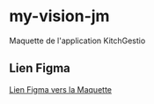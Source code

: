 # my-vision-jm

Maquette de l'application KitchGestio

## Lien Figma

[Lien Figma vers la Maquette](https://www.figma.com/file/w5GTKjpZRUhJDP1xg87MF2/KitchGestio?type=design&node-id=0%3A1&mode=design&t=lWfiXnJJlNay2oB2-1)
